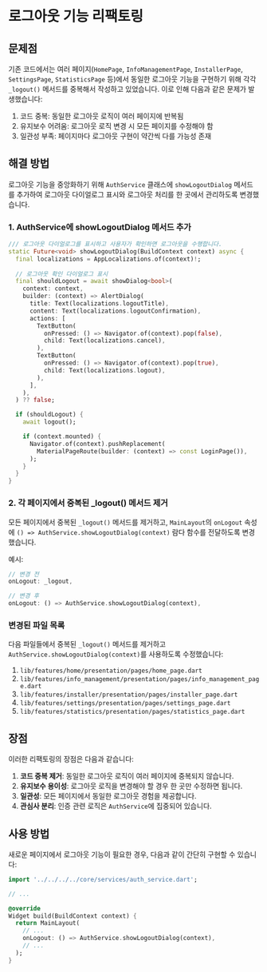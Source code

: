 # 로그아웃 기능 리팩토링

## 문제점

기존 코드에서는 여러 페이지(`HomePage`, `InfoManagementPage`, `InstallerPage`, `SettingsPage`, `StatisticsPage` 등)에서 동일한 로그아웃 기능을 구현하기 위해 각각 `_logout()` 메서드를 중복해서 작성하고 있었습니다. 이로 인해 다음과 같은 문제가 발생했습니다:

1. 코드 중복: 동일한 로그아웃 로직이 여러 페이지에 반복됨
2. 유지보수 어려움: 로그아웃 로직 변경 시 모든 페이지를 수정해야 함
3. 일관성 부족: 페이지마다 로그아웃 구현이 약간씩 다를 가능성 존재

## 해결 방법

로그아웃 기능을 중앙화하기 위해 `AuthService` 클래스에 `showLogoutDialog` 메서드를 추가하여 로그아웃 다이얼로그 표시와 로그아웃 처리를 한 곳에서 관리하도록 변경했습니다.

### 1. AuthService에 showLogoutDialog 메서드 추가

```dart
/// 로그아웃 다이얼로그를 표시하고 사용자가 확인하면 로그아웃을 수행합니다.
static Future<void> showLogoutDialog(BuildContext context) async {
  final localizations = AppLocalizations.of(context)!;
  
  // 로그아웃 확인 다이얼로그 표시
  final shouldLogout = await showDialog<bool>(
    context: context,
    builder: (context) => AlertDialog(
      title: Text(localizations.logoutTitle),
      content: Text(localizations.logoutConfirmation),
      actions: [
        TextButton(
          onPressed: () => Navigator.of(context).pop(false),
          child: Text(localizations.cancel),
        ),
        TextButton(
          onPressed: () => Navigator.of(context).pop(true),
          child: Text(localizations.logout),
        ),
      ],
    ),
  ) ?? false;

  if (shouldLogout) {
    await logout();

    if (context.mounted) {
      Navigator.of(context).pushReplacement(
        MaterialPageRoute(builder: (context) => const LoginPage()),
      );
    }
  }
}
```

### 2. 각 페이지에서 중복된 _logout() 메서드 제거

모든 페이지에서 중복된 `_logout()` 메서드를 제거하고, `MainLayout`의 `onLogout` 속성에 `() => AuthService.showLogoutDialog(context)` 람다 함수를 전달하도록 변경했습니다.

예시:
```dart
// 변경 전
onLogout: _logout,

// 변경 후
onLogout: () => AuthService.showLogoutDialog(context),
```

### 변경된 파일 목록

다음 파일들에서 중복된 `_logout()` 메서드를 제거하고 `AuthService.showLogoutDialog(context)`를 사용하도록 수정했습니다:

1. `lib/features/home/presentation/pages/home_page.dart`
2. `lib/features/info_management/presentation/pages/info_management_page.dart`
3. `lib/features/installer/presentation/pages/installer_page.dart`
4. `lib/features/settings/presentation/pages/settings_page.dart`
5. `lib/features/statistics/presentation/pages/statistics_page.dart`

## 장점

이러한 리팩토링의 장점은 다음과 같습니다:

1. **코드 중복 제거**: 동일한 로그아웃 로직이 여러 페이지에 중복되지 않습니다.
2. **유지보수 용이성**: 로그아웃 로직을 변경해야 할 경우 한 곳만 수정하면 됩니다.
3. **일관성**: 모든 페이지에서 동일한 로그아웃 경험을 제공합니다.
4. **관심사 분리**: 인증 관련 로직은 `AuthService`에 집중되어 있습니다.

## 사용 방법

새로운 페이지에서 로그아웃 기능이 필요한 경우, 다음과 같이 간단히 구현할 수 있습니다:

```dart
import '../../../../core/services/auth_service.dart';

// ...

@override
Widget build(BuildContext context) {
  return MainLayout(
    // ...
    onLogout: () => AuthService.showLogoutDialog(context),
    // ...
  );
}
``` 